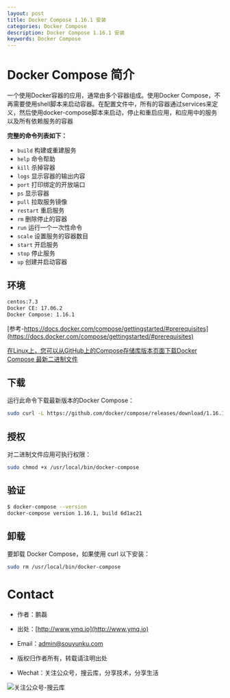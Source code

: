 ```yaml
---
layout: post
title: Docker Compose 1.16.1 安装
categories: Docker Compose
description: Docker Compose 1.16.1 安装
keywords: Docker Compose
---
```


# Docker Compose 简介

一个使用Docker容器的应用，通常由多个容器组成。使用Docker Compose，不再需要使用shell脚本来启动容器。在配置文件中，所有的容器通过services来定义，然后使用docker-compose脚本来启动，停止和重启应用，和应用中的服务以及所有依赖服务的容器

**完整的命令列表如下：**

- `build` 构建或重建服务
- `help` 命令帮助
- `kill` 杀掉容器
- `logs` 显示容器的输出内容
- `port` 打印绑定的开放端口
- `ps` 显示容器
- `pull` 拉取服务镜像
- `restart` 重启服务
- `rm` 删除停止的容器
- `run` 运行一个一次性命令
- `scale` 设置服务的容器数目
- `start` 开启服务
- `stop` 停止服务
- `up` 创建并启动容器


## 环境

```sh
centos:7.3  
Docker CE: 17.06.2
Docker Compose: 1.16.1
```

[参考-https://docs.docker.com/compose/gettingstarted/#prerequisites](https://docs.docker.com/compose/gettingstarted/#prerequisites)



[在Linux上，您可以从GitHub上的Compose存储库版本页面下载Docker Compose 最新二进制文件](https://github.com/docker/compose/releases)

## 下载

运行此命令下载最新版本的Docker Compose：

```sh
sudo curl -L https://github.com/docker/compose/releases/download/1.16.1/docker-compose-`uname -s`-`uname -m` -o /usr/local/bin/docker-compose
```

## 授权

对二进制文件应用可执行权限：

```sh
sudo chmod +x /usr/local/bin/docker-compose
```

## 验证

```sh
$ docker-compose --version
docker-compose version 1.16.1, build 6d1ac21
```

## 卸载

要卸载 Docker Compose，如果使用 curl 以下安装：
 
```sh
sudo rm /usr/local/bin/docker-compose
```


# Contact

 - 作者：鹏磊  
 - 出处：[http://www.ymq.io](http://www.ymq.io)  
 - Email：[admin@souyunku.com](admin@souyunku.com)  
   
   
 - 版权归作者所有，转载请注明出处
 - Wechat：关注公众号，搜云库，分享技术，分享生活
 
![关注公众号-搜云库](http://www.ymq.io/images/souyunku.png "搜云库")




